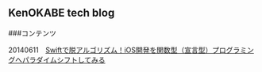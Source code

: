 ## KenOKABE tech blog

###コンテンツ


20140611　[Swiftで脱アルゴリズム！iOS開発を関数型（宣言型）プログラミングへパラダイムシフトしてみる](/contents/entries/entry20140613/entry.html)
 
